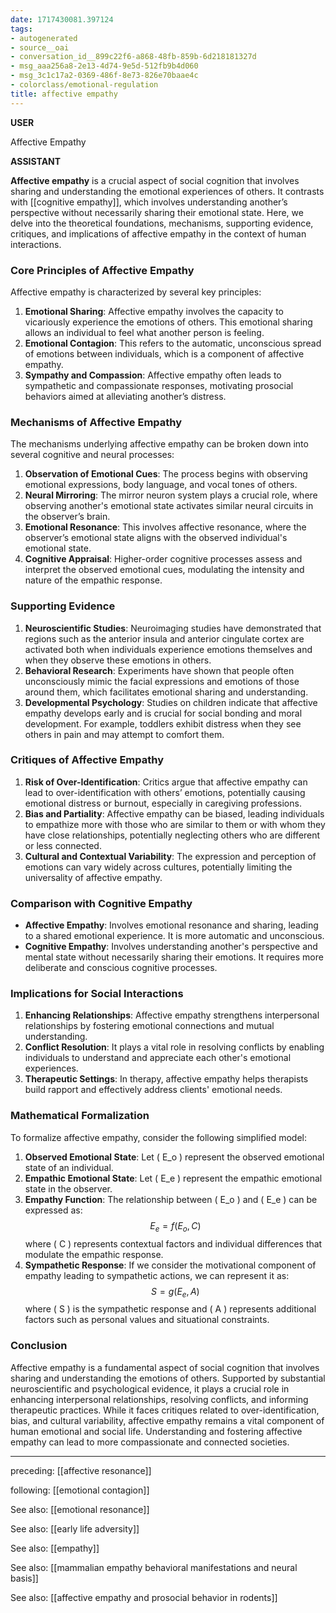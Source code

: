 ```yaml
---
date: 1717430081.397124
tags:
- autogenerated
- source__oai
- conversation_id__899c22f6-a868-48fb-859b-6d218181327d
- msg_aaa256a8-2e13-4d74-9e5d-512fb9b4d060
- msg_3c1c17a2-0369-486f-8e73-826e70baae4c
- colorclass/emotional-regulation
title: affective empathy
---
```


**USER**

Affective Empathy


**ASSISTANT**

**Affective empathy** is a crucial aspect of social cognition that involves sharing and understanding the emotional experiences of others. It contrasts with [[cognitive empathy]], which involves understanding another’s perspective without necessarily sharing their emotional state. Here, we delve into the theoretical foundations, mechanisms, supporting evidence, critiques, and implications of affective empathy in the context of human interactions.

### Core Principles of Affective Empathy

Affective empathy is characterized by several key principles:

1. **Emotional Sharing**: Affective empathy involves the capacity to vicariously experience the emotions of others. This emotional sharing allows an individual to feel what another person is feeling.
2. **Emotional Contagion**: This refers to the automatic, unconscious spread of emotions between individuals, which is a component of affective empathy.
3. **Sympathy and Compassion**: Affective empathy often leads to sympathetic and compassionate responses, motivating prosocial behaviors aimed at alleviating another’s distress.

### Mechanisms of Affective Empathy

The mechanisms underlying affective empathy can be broken down into several cognitive and neural processes:

1. **Observation of Emotional Cues**: The process begins with observing emotional expressions, body language, and vocal tones of others.
2. **Neural Mirroring**: The mirror neuron system plays a crucial role, where observing another's emotional state activates similar neural circuits in the observer’s brain.
3. **Emotional Resonance**: This involves affective resonance, where the observer’s emotional state aligns with the observed individual's emotional state.
4. **Cognitive Appraisal**: Higher-order cognitive processes assess and interpret the observed emotional cues, modulating the intensity and nature of the empathic response.

### Supporting Evidence

1. **Neuroscientific Studies**: Neuroimaging studies have demonstrated that regions such as the anterior insula and anterior cingulate cortex are activated both when individuals experience emotions themselves and when they observe these emotions in others.
2. **Behavioral Research**: Experiments have shown that people often unconsciously mimic the facial expressions and emotions of those around them, which facilitates emotional sharing and understanding.
3. **Developmental Psychology**: Studies on children indicate that affective empathy develops early and is crucial for social bonding and moral development. For example, toddlers exhibit distress when they see others in pain and may attempt to comfort them.

### Critiques of Affective Empathy

1. **Risk of Over-Identification**: Critics argue that affective empathy can lead to over-identification with others’ emotions, potentially causing emotional distress or burnout, especially in caregiving professions.
2. **Bias and Partiality**: Affective empathy can be biased, leading individuals to empathize more with those who are similar to them or with whom they have close relationships, potentially neglecting others who are different or less connected.
3. **Cultural and Contextual Variability**: The expression and perception of emotions can vary widely across cultures, potentially limiting the universality of affective empathy.

### Comparison with Cognitive Empathy

- **Affective Empathy**: Involves emotional resonance and sharing, leading to a shared emotional experience. It is more automatic and unconscious.
- **Cognitive Empathy**: Involves understanding another's perspective and mental state without necessarily sharing their emotions. It requires more deliberate and conscious cognitive processes.

### Implications for Social Interactions

1. **Enhancing Relationships**: Affective empathy strengthens interpersonal relationships by fostering emotional connections and mutual understanding.
2. **Conflict Resolution**: It plays a vital role in resolving conflicts by enabling individuals to understand and appreciate each other's emotional experiences.
3. **Therapeutic Settings**: In therapy, affective empathy helps therapists build rapport and effectively address clients' emotional needs.

### Mathematical Formalization

To formalize affective empathy, consider the following simplified model:

1. **Observed Emotional State**: Let \( E_o \) represent the observed emotional state of an individual.
2. **Empathic Emotional State**: Let \( E_e \) represent the empathic emotional state in the observer.
3. **Empathy Function**: The relationship between \( E_o \) and \( E_e \) can be expressed as:
   $$ E_e = f(E_o, C) $$
   where \( C \) represents contextual factors and individual differences that modulate the empathic response.
4. **Sympathetic Response**: If we consider the motivational component of empathy leading to sympathetic actions, we can represent it as:
   $$ S = g(E_e, A) $$
   where \( S \) is the sympathetic response and \( A \) represents additional factors such as personal values and situational constraints.

### Conclusion

Affective empathy is a fundamental aspect of social cognition that involves sharing and understanding the emotions of others. Supported by substantial neuroscientific and psychological evidence, it plays a crucial role in enhancing interpersonal relationships, resolving conflicts, and informing therapeutic practices. While it faces critiques related to over-identification, bias, and cultural variability, affective empathy remains a vital component of human emotional and social life. Understanding and fostering affective empathy can lead to more compassionate and connected societies.


---

preceding: [[affective resonance]]  


following: [[emotional contagion]]

See also: [[emotional resonance]]


See also: [[early life adversity]]


See also: [[empathy]]


See also: [[mammalian empathy behavioral manifestations and neural basis]]


See also: [[affective empathy and prosocial behavior in rodents]]